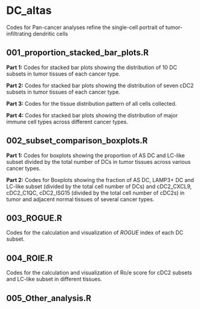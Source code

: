 # DC_altas
Codes for Pan-cancer analyses refine the single-cell portrait of tumor-infiltrating dendritic cells
## 001_proportion_stacked_bar_plots.R
**Part 1:** Codes for stacked bar plots showing the distribution of 10 DC subsets in tumor tissues of each cancer type.

**Part 2:** Codes for stacked bar plots showing the distribution of seven cDC2 subsets in tumor tissues of each cancer type.

**Part 3:** Codes for the tissue distribution pattern of all cells collected.

**Part 4:** Codes for stacked bar plots showing the distribution of major immune cell types across different cancer types.
## 002_subset_comparison_boxplots.R
**Part 1:** Codes for boxplots showing the proportion of AS DC and LC-like subset divided by the total number of DCs in tumor tissues across various cancer types.

**Part 2:** Codes for Boxplots showing the fraction of AS DC, LAMP3+ DC and LC-like subset (divided by the total cell number of DCs) and cDC2_CXCL9, cDC2_C1QC, cDC2_ISG15 (divided by the total cell number of cDC2s) in tumor and adjacent normal tissues of several cancer types.
## 003_ROGUE.R
Codes for the calculation and visualization of *ROGUE* index of each DC subset.

## 004_ROIE.R
Codes for the calculation and visualization of Ro/e score for cDC2 subsets and LC-like subset in different tissues.

## 005_Other_analysis.R

